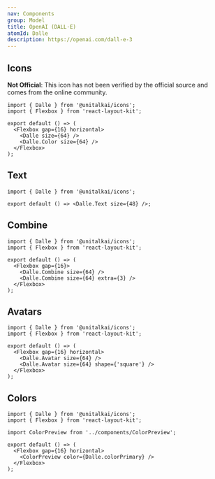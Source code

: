 ```yaml
---
nav: Components
group: Model
title: OpenAI (DALL·E)
atomId: Dalle
description: https://openai.com/dall-e-3
---
```


## Icons

**Not Official**: This icon has not been verified by the official source and comes from the online community.

```tsx
import { Dalle } from '@unitalkai/icons';
import { Flexbox } from 'react-layout-kit';

export default () => (
  <Flexbox gap={16} horizontal>
    <Dalle size={64} />
    <Dalle.Color size={64} />
  </Flexbox>
);
```

## Text

```tsx
import { Dalle } from '@unitalkai/icons';

export default () => <Dalle.Text size={48} />;
```

## Combine

```tsx
import { Dalle } from '@unitalkai/icons';
import { Flexbox } from 'react-layout-kit';

export default () => (
  <Flexbox gap={16}>
    <Dalle.Combine size={64} />
    <Dalle.Combine size={64} extra={3} />
  </Flexbox>
);
```

## Avatars

```tsx
import { Dalle } from '@unitalkai/icons';
import { Flexbox } from 'react-layout-kit';

export default () => (
  <Flexbox gap={16} horizontal>
    <Dalle.Avatar size={64} />
    <Dalle.Avatar size={64} shape={'square'} />
  </Flexbox>
);
```

## Colors

```tsx
import { Dalle } from '@unitalkai/icons';
import { Flexbox } from 'react-layout-kit';

import ColorPreview from '../components/ColorPreview';

export default () => (
  <Flexbox gap={16} horizontal>
    <ColorPreview color={Dalle.colorPrimary} />
  </Flexbox>
);
```
